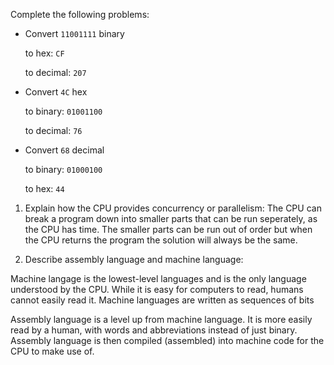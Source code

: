Complete the following problems:

* Convert `11001111` binary

    to hex: `CF`

    to decimal: `207`


* Convert `4C` hex

    to binary: `01001100`

    to decimal: `76`


* Convert `68` decimal

    to binary: `01000100`

    to hex: `44`

<!-- Answers to the Short Answer Essay Questions go here -->

1. Explain how the CPU provides concurrency or parallelism:
The CPU can break a program down into smaller parts that can be run seperately, as the CPU has time.  The smaller parts can be run out of order but when the CPU returns the program the solution will always be the same.

2. Describe assembly language and machine language:

Machine langage is the lowest-level languages and is the only language understood by the CPU.  While it is easy for computers to read, humans cannot easily read it.  Machine languages are written as sequences of bits

Assembly language is a level up from machine language.  It is more easily read by a human, with words and abbreviations instead of just binary.  Assembly language is then compiled (assembled) into machine code for the CPU to make use of.

